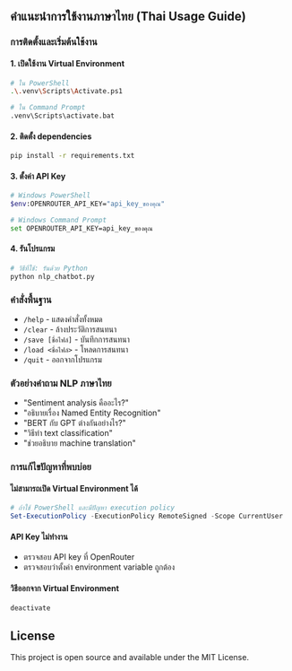 ## คำแนะนำการใช้งานภาษาไทย (Thai Usage Guide)

### การติดตั้งและเริ่มต้นใช้งาน

#### 1. เปิดใช้งาน Virtual Environment
```bash
# ใน PowerShell
.\.venv\Scripts\Activate.ps1

# ใน Command Prompt
.venv\Scripts\activate.bat
```

#### 2. ติดตั้ง dependencies
```bash
pip install -r requirements.txt
```

#### 3. ตั้งค่า API Key
```bash
# Windows PowerShell
$env:OPENROUTER_API_KEY="api_key_ของคุณ"

# Windows Command Prompt
set OPENROUTER_API_KEY=api_key_ของคุณ
```

#### 4. รันโปรแกรม
```bash
# วิธีที่ใช้: รันด้วย Python
python nlp_chatbot.py
```

### คำสั่งพื้นฐาน
- `/help` - แสดงคำสั่งทั้งหมด
- `/clear` - ล้างประวัติการสนทนา
- `/save [ชื่อไฟล์]` - บันทึกการสนทนา
- `/load <ชื่อไฟล์>` - โหลดการสนทนา
- `/quit` - ออกจากโปรแกรม

### ตัวอย่างคำถาม NLP ภาษาไทย
- "Sentiment analysis คืออะไร?"
- "อธิบายเรื่อง Named Entity Recognition"
- "BERT กับ GPT ต่างกันอย่างไร?"
- "วิธีทำ text classification"
- "ช่วยอธิบาย machine translation"

### การแก้ไขปัญหาที่พบบ่อย

#### ไม่สามารถเปิด Virtual Environment ได้
```powershell
# ถ้าใช้ PowerShell และมีปัญหา execution policy
Set-ExecutionPolicy -ExecutionPolicy RemoteSigned -Scope CurrentUser
```

#### API Key ไม่ทำงาน
- ตรวจสอบ API key ที่ OpenRouter
- ตรวจสอบว่าตั้งค่า environment variable ถูกต้อง

#### วิธีออกจาก Virtual Environment
```bash
deactivate
```

## License

This project is open source and available under the MIT License.
